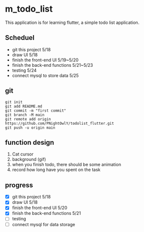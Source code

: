 # m_todo_list
This application is for learning flutter, a simple todo list application.
## Scheduel
- git this project 5/18
- draw UI 5/18
- finish the front-end UI 5/19~5/20
- finish the back-end functions 5/21~5/23
- testing 5/24
- connect mysql to store data 5/25
## git
```
git init
git add README.md
git commit -m "first commit"
git branch -M main
git remote add origin https://github.com/PNightOwlY/todolist_flutter.git
git push -u origin main
```

## function design
1. Cat cursor
2. background (gif)
3. when you finish todo, there should be some animation
4. record how long have you spent on the task


## progress
- [x] git this project 5/18
- [x] draw UI 5/18
- [x] finish the front-end UI 5/20
- [x] finish the back-end functions 5/21
- [ ] testing
- [ ] connect mysql for data storage
